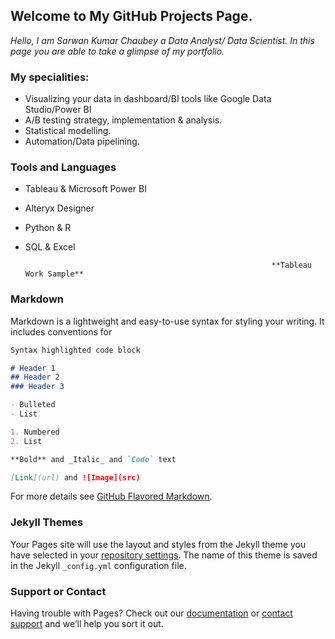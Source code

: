 ## **Welcome to My GitHub Projects Page.**

*Hello, I am Sarwan Kumar Chaubey a Data Analyst/ Data Scientist. In this page you are able to take a glimpse of my portfolio.*

### **My specialities:**
- Visualizing your data in dashboard/BI tools like Google Data Studio/Power BI
- A/B testing strategy, implementation & analysis.
- Statistical modelling.
- Automation/Data pipelining.

### **Tools and Languages**
- Tableau  & Microsoft Power BI 
- Alteryx Designer  
- Python & R
- SQL & Excel

                                                             **Tableau Work Sample**

### Markdown

Markdown is a lightweight and easy-to-use syntax for styling your writing. It includes conventions for

```markdown
Syntax highlighted code block

# Header 1
## Header 2
### Header 3

- Bulleted
- List

1. Numbered
2. List

**Bold** and _Italic_ and `Code` text

[Link](url) and ![Image](src)
```

For more details see [GitHub Flavored Markdown](https://guides.github.com/features/mastering-markdown/).

### Jekyll Themes

Your Pages site will use the layout and styles from the Jekyll theme you have selected in your [repository settings](https://github.com/SARWANWORK/xanalytics/settings). The name of this theme is saved in the Jekyll `_config.yml` configuration file.

### Support or Contact

Having trouble with Pages? Check out our [documentation](https://docs.github.com/categories/github-pages-basics/) or [contact support](https://support.github.com/contact) and we’ll help you sort it out.
